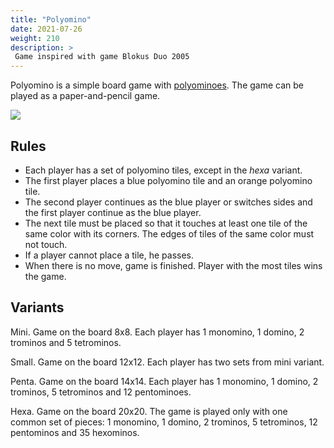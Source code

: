 ```yaml
---
title: "Polyomino"
date: 2021-07-26
weight: 210
description: >
 Game inspired with game Blokus Duo 2005
---
```


Polyomino is a simple board game with [polyominoes](http://en.wikipedia.org/wiki/Polyomino). The game can be played as a paper-and-pencil game.

![](/games/polyomino01.png)

## Rules

- Each player has a set of polyomino tiles, except in the *hexa* variant.
- The first player places a blue polyomino tile and an orange polyomino tile. 
- The second player continues as the blue player or switches sides and the first player continue as the blue player.
- The next tile must be placed so that it touches at least one tile of the same color with its corners. The edges of tiles of the same color must not touch.
- If a player cannot place a tile, he passes.
- When there is no move, game is finished. Player with the most tiles wins the game.

## Variants

Mini. Game on the board 8x8. Each player has 1 monomino, 1 domino, 2 trominos and 5 tetrominos.

Small. Game on the board 12x12. Each player has two sets from mini variant.

Penta. Game on the board 14x14. Each player has 1 monomino, 1 domino, 2 trominos, 5 tetrominos and 12 pentominoes.

Hexa. Game on the board 20x20. The game is played only with one common set of pieces: 1 monomino, 1 domino, 2 trominos, 5 tetrominos, 12 pentominos and 35 hexominos.



